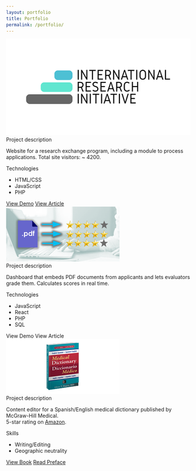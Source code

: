 ```yaml
---
layout: portfolio
title: Portfolio
permalink: /portfolio/
---
```


<!-- Software projects:
-------- -->


<!-- ### Sofware development projects: -->


<div class="project-container noselect first-in-row" id="iri-website">
    <div class="project-image">
        <img src="/assets/og_logo.png" alt="Project_image" style="width:250px, height:auto"/>
    </div>
    <div class="project-description">
        <div class="section-label">
            <span>Project description</span>
        </div>
        <p>Website for a research exchange program, including a module to process applications. Total site visitors: ~ 4200.</p>
        <div class="section-label">
            <span>Technologies</span>
        </div>
        <ul class="techs">
            <li><a>HTML/CSS</a></li>
            <li><a>JavaScript</a></li>
            <li><a>PHP</a></li>
        </ul>
        <div class="project-actions">
            <a class="btn noselect" href="http://www.irinitiative.com">View Demo</a>
            <a class="btn noselect" href="http://www.irinitiative.com">View Article</a>
        </div>
    </div>
</div>
<div class="project-container noselect" id="iri-dashboard">
    <div class="project-image">
        <img src="/assets/document_scores.png" alt="Project_image" style="width:250px, height:auto"/>
    </div>
    <div class="project-description">
        <div class="section-label">
            <span>Project description</span>
        </div>
        <p>Dashboard that embeds PDF documents from applicants and lets evaluators grade them. Calculates scores in real time.</p>
        <div class="section-label">
            <span>Technologies</span>
        </div>
        <ul class="techs">
            <li><a>JavaScript</a></li>
            <li><a>React</a></li>
            <li><a>PHP</a></li>
            <li><a>SQL</a></li>
        </ul>
        <div class="project-actions">
            <a class="btn noselect">View Demo</a>
            <a class="btn noselect">View Article</a>
        </div>
    </div>
</div>

<!-- ### Chores schedule generator


Technologies: ReactJS, JavaScript.

<a class="btn noselect">View Demo</a>

### World Cup 2018 in adult entertainment:


Technologies: R, d3.js, JavaScript, MongoDB.

<a class="btn noselect">View Demo</a> -->


<!-- ### Other projects: -->

<div class="project-container noselect first-in-row" id="rogers-dictionary">
    <div class="project-image">
        <img src="/assets/rogers_dictionary.png" alt="Project_image" style="width:250px, height:auto"/>
    </div>
    <div class="project-description">
        <div class="section-label">
            <span>Project description</span>
        </div>
        <p>Content editor for a Spanish/English medical dictionary published by McGraw-Hill Medical.<br> 5-star rating on <a href="https://www.amazon.com/English-Spanish-Spanish-English-Medical-Dictionary-Fourth/dp/0071829113/">Amazon</a>.</p>
        <div class="section-label">
            <span>Skills</span>
        </div>
        <ul class="techs">
            <li><a>Writing/Editing</a></li>
            <li><a>Geographic neutrality</a></li>
        </ul>
        <div class="project-actions">
            <a class="btn noselect" href="https://www.amazon.com/English-Spanish-Spanish-English-Medical-Dictionary-Fourth/dp/0071829113/">View Book</a>
            <a class="btn noselect" href="https://accessmedicine.mhmedical.com/content.aspx?bookid=2248&sectionid=174576320">Read Preface</a>
        </div>
    </div>
</div>

